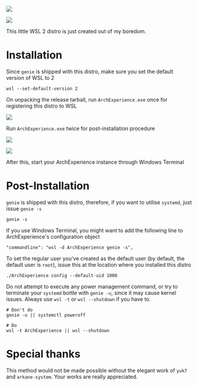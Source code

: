 ![](https://i.imgur.com/SOY1YI9.png)

![](https://i.imgur.com/jYtlKxJ.png)

This little WSL 2 distro is just created out of my boredom.

# Installation

Since `genie` is shipped with this distro, make sure you set the default version of WSL to 2

```
wsl --set-default-version 2
```

On unpacking the release tarball, run `ArchExperience.exe` once for registering this distro to WSL

![](https://i.imgur.com/VlWzzdq.png)

Run `ArchExperience.exe` twice for post-installation procedure

![](https://i.imgur.com/UZuHOon.png)

![](https://i.imgur.com/rKn3fno.png)

After this, start your ArchExperience instance through Windows Terminal

# Post-Installation

`genie` is shipped with this distro, therefore, if you want to utilise `systemd`, just issue `genie -s`

```
genie -s
```

If you use Windows Terminal, you might want to add the following line to ArchExperience's configuration object

```
"commandline": "wsl -d ArchExperience genie -s",
```

To set the regular user you've created as the default user (by default, the default user is `root`), issue this at the location where you installed this distro

```
./ArchExperience config --default-uid 1000
```

Do not attempt to execute any power management command, or try to terminate your `systemd` bottle with `genie -u`, since it may cause kernel issues. Always use `wsl -t` or `wsl --shutdown` if you have to.

```
# Don't do
genie -u || systemctl poweroff

# Do
wsl -t ArchExperience || wsl --shutdown
```

# Special thanks

This method would not be made possible without the elegant work of `yuk7` and `arkane-system`. Your works are really appreciated.
